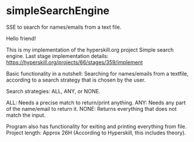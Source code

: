 # simpleSearchEngine
SSE to search for names/emails from a text file. 

Hello friend!

This is my implementation of the hyperskill.org project Simple search engine.
Last stage implementation details: https://hyperskill.org/projects/66/stages/359/implement

Basic functionality in a nutshell:
Searching for names/emails from a textfile,
according to a search strategy that is chosen by the user.

Search strategies: ALL, ANY, or NONE.

ALL: Needs a precise match to return/print anything.
ANY: Needs any part of the name/email to return it.
NONE: Returns everything that does not match the input.

Program also has functionality for exiting and printing everything from file.
Project length: Approx 26H (According to Hyperskill, this includes theory).

